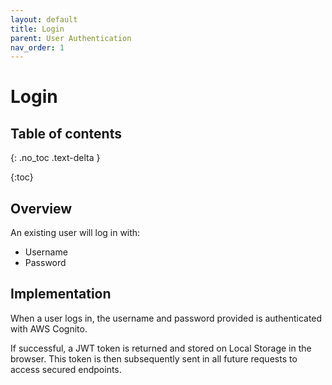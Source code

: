 ```yaml
---
layout: default
title: Login
parent: User Authentication
nav_order: 1
---
```


# Login

## Table of contents

{: .no_toc .text-delta }

{:toc}

## Overview
An existing user will log in with:
* Username
* Password

## Implementation
When a user logs in, the username and password provided is authenticated with AWS Cognito.

If successful, a JWT token is returned and stored on Local Storage in the browser. 
This token is then subsequently sent in all future requests to access secured endpoints.
